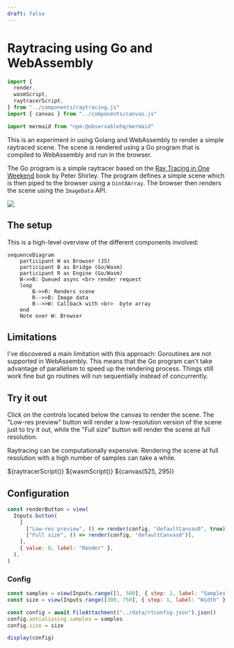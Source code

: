 ```yaml
---
draft: false
---
```


# Raytracing using Go and WebAssembly

```js
import {
  render,
  wasmScript,
  raytracerScript,
} from "../components/raytracing.js"
import { canvas } from "../components/canvas.js"
```

```js
import mermaid from "npm:@observablehq/mermaid"
```

This is an experiment in using Golang and WebAssembly to render a simple raytraced scene. The scene is rendered using a Go program that is compiled to WebAssembly and run in the browser.

The Go program is a simple raytracer based on the [Ray Tracing in One Weekend](https://raytracing.github.io/books/RayTracingInOneWeekend.html) book by Peter Shirley. The program defines a simple scene which is then piped to the browser using a `Uint8Array`. The browser then renders the scene using the `ImageData` API.

![](/data/images/rt-render-1.png)

## The setup

This is a high-level overview of the different components involved:

```mermaid
sequenceDiagram
    participant W as Browser (JS)
    participant B as Bridge (Go/Wasm)
    participant R as Engine (Go/Wasm)
    W->>B: Queued async <br> render request
    loop
        B->>R: Renders scene
        R-->>B: Image data
        B-->>W: Callback with <br>  byte array
    end
    Note over W: Browser
```

## Limitations

I've discovered a main limitation with this approach: Goroutines are not supported in WebAssembly. This means that the Go program can't take advantage of parallelism to speed up the rendering process. Things still work fine but go routines will run sequentially instead of concurrently.

## Try it out

Click on the controls located below the canvas to render the scene. The "Low-res preview" button will render a low-resolution version of the scene just to try it out, while the "Full size" button will render the scene at full resolution.

<div class="warning" label="Warning️">
  Raytracing can be computationally expensive. Rendering the scene at full resolution with a high number of samples can take a while.
</div>

${raytracerScript()}
${wasmScript()}
${canvas(525, 295)}

## Configuration

```js
const renderButton = view(
  Inputs.button(
    [
      ["Low-res preview", () => render(config, "defaultCanvas0", true)],
      ["Full size", () => render(config, "defaultCanvas0")],
    ],
    { value: 0, label: "Render" },
  ),
)
```

### Config

```js
const samples = view(Inputs.range([1, 500], { step: 1, label: "Samples" }))
const size = view(Inputs.range([300, 750], { step: 1, label: "Width" }))
```

```js
const config = await FileAttachment("../data/rtconfig.json").json()
config.antialiasing.samples = samples
config.size = size
```

```js
display(config)
```
